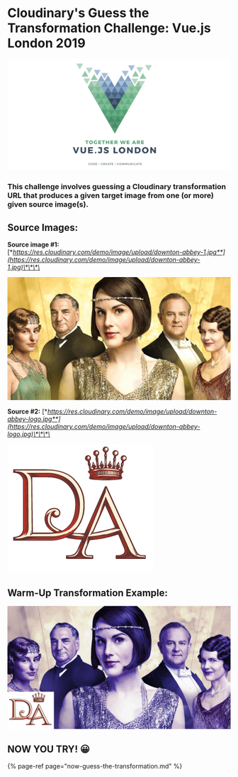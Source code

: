 # Cloudinary's Guess the Transformation Challenge: Vue.js London 2019

![](.gitbook/assets/screen-shot-2019-10-02-at-9.30.01-pm.png)

### This challenge involves guessing a Cloudinary transformation URL that produces a given target image from one \(or more\) given source image\(s\).



## Source Images:

**Source image \#1:** [**https://res.cloudinary.com/demo/image/upload/downton-abbey-1.jpg**](https://res.cloudinary.com/demo/image/upload/downton-abbey-1.jpg)\*\*\*\*

![Downtown Abbey](.gitbook/assets/downtonabbeyfilmdrehstart.jpg)





**Source \#2:** [**https://res.cloudinary.com/demo/image/upload/downton-abbey-logo.jpg**](https://res.cloudinary.com/demo/image/upload/downton-abbey-logo.jpg)\*\*\*\*

![Logo Image](.gitbook/assets/downtown-abbey-logo.jpg)

## **W**arm-Up Transformation Example:



![Target Image \(Example\)](.gitbook/assets/downton-abbey-1.jpg)

## NOW YOU TRY! 😀

{% page-ref page="now-guess-the-transformation.md" %}

